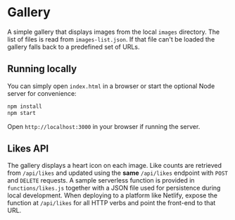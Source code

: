 # Gallery

A simple gallery that displays images from the local `images` directory. The
list of files is read from `images-list.json`. If that file can't be loaded the
gallery falls back to a predefined set of URLs.

## Running locally

You can simply open `index.html` in a browser or start the optional Node
server for convenience:

```bash
npm install
npm start
```

Open `http://localhost:3000` in your browser if running the server.

## Likes API

The gallery displays a heart icon on each image. Like counts are retrieved from
`/api/likes` and updated using the **same** `/api/likes` endpoint with `POST`
and `DELETE` requests. A sample serverless function is provided in
`functions/likes.js` together with a JSON file used for persistence during local
development. When deploying to a platform like Netlify, expose the function at
`/api/likes` for all HTTP verbs and point the front-end to that URL.

